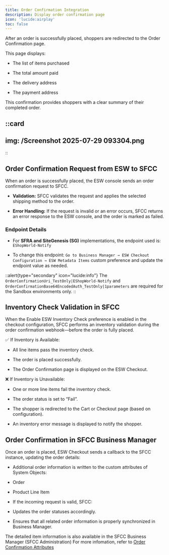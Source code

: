```yaml
---
title: Order Confirmation Integration
description: Display order confirmation page
icon: 'lucide:airplay'
toc: false
---
```


After an order is successfully placed, shoppers are redirected to the Order Confirmation page. <br>

This page displays:

- The list of items purchased

- The total amount paid

- The delivery address

- The payment address

This confirmation provides shoppers with a clear summary of their completed order.

::card
---
img: /Screenshot 2025-07-29 093304.png
---
::


## Order Confirmation Request from ESW to SFCC

When an order is successfully placed, the ESW console sends an order confirmation request to SFCC.

- **Validation:** SFCC validates the request and applies the selected shipping method to the order.

- **Error Handling:** If the request is invalid or an error occurs, SFCC returns an error response to the ESW console, and the order is marked as failed.

### Endpoint Details

- For **SFRA and SiteGenesis (SG)** implementations, the endpoint used is: `EShopWorld-Notify`

- To change this endpoint: `Go to Business Manager → ESW Checkout Configuration → ESW Metadata Items` custom preference and update the endpoint value as needed.

::alert{type="secondary" icon="lucide:info"}
  The `OrderConfirmationUri_TestOnly|EShopWorld-Notify` and `OrderConfirmationBase64EncodedAuth_TestOnly|1parameters` are required for the Sandbox environments only.
::

## Inventory Check Validation in SFCC

When the Enable ESW Inventory Check preference is enabled in the checkout configuration, SFCC performs an inventory validation during the order confirmation webhook—before the order is fully placed. <br>

✅ If Inventory is Available:
- All line items pass the inventory check.

- The order is placed successfully.

- The Order Confirmation page is displayed on the ESW Checkout.

❌ If Inventory is Unavailable:
- One or more line items fail the inventory check.

- The order status is set to “Fail”.

- The shopper is redirected to the Cart or Checkout page (based on configuration).

- An inventory error message is displayed to notify the shopper.

## Order Confirmation in SFCC Business Manager

Once an order is placed, ESW Checkout sends a callback to the SFCC instance, updating the order details:

- Additional order information is written to the custom attributes of System Objects:
 - Order
 - Product Line Item

- If the incoming request is valid, SFCC:
 - Updates the order statuses accordingly.
 - Ensures that all related order information is properly synchronized in Business Manager.

 The detailed item information is also available in the SFCC Business Manager (SFCC Administration) For more infomation, refer to [Order Confirmation Attributes](/sfcc/getting-started-with-sfcc/order-confirmation-atrributes-mapping)